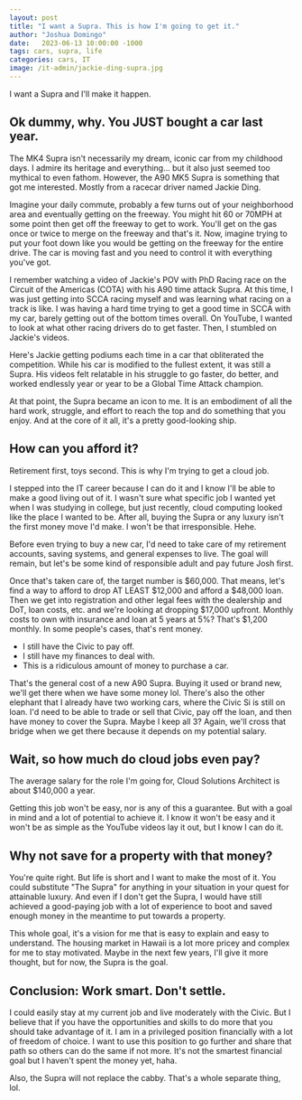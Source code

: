 ```yaml
---
layout: post
title: "I want a Supra. This is how I'm going to get it."
author: "Joshua Domingo"
date:   2023-06-13 10:00:00 -1000
tags: cars, supra, life
categories: cars, IT
image: /it-admin/jackie-ding-supra.jpg
---
```


I want a Supra and I'll make it happen.

## Ok dummy, why. You JUST bought a car last year.

The MK4 Supra isn't necessarily my dream, iconic car from my childhood days. I admire its heritage and everything... but it also just seemed too mythical to even fathom. However, the A90 MK5 Supra is something that got me interested. Mostly from a racecar driver named Jackie Ding.

Imagine your daily commute, probably a few turns out of your neighborhood area and eventually getting on the freeway. You might hit 60 or 70MPH at some point then get off the freeway to get to work. You'll get on the gas once or twice to merge on the freeway and that's it. Now, imagine trying to put your foot down like you would be getting on the freeway for the entire drive. The car is moving fast and you need to control it with everything you've got.

I remember watching a video of Jackie's POV with PhD Racing race on the Circuit of the Americas  (COTA) with his A90 time attack Supra. At this time, I was just getting into SCCA racing myself and was learning what racing on a track is like. I was having a hard time trying to get a good time in SCCA with my car, barely getting out of the bottom times overall. On YouTube, I wanted to look at what other racing drivers do to get faster. Then, I stumbled on Jackie's videos. 

Here's Jackie getting podiums each time in a car that obliterated the competition. While his car is modified to the fullest extent, it was still a Supra. His videos felt relatable in his struggle to go faster, do better, and worked endlessly year or year to be a Global Time Attack champion. 

At that point, the Supra became an icon to me. It is an embodiment of all the hard work, struggle, and effort to reach the top and do something that you enjoy. And at the core of it all, it's a pretty good-looking ship.

## How can you afford it?

Retirement first, toys second. This is why I'm trying to get a cloud job.

I stepped into the IT career because I can do it and I know I'll be able to make a good living out of it. I wasn't sure what specific job I wanted yet when I was studying in college, but just recently, cloud computing looked like the place I wanted to be. After all, buying the Supra or any luxury isn't the first money move I'd make. I won't be that irresponsible. Hehe.

Before even trying to buy a new car, I'd need to take care of my retirement accounts, saving systems, and general expenses to live. The goal will remain, but let's be some kind of responsible adult and pay future Josh first.

Once that's taken care of, the target number is $60,000. That means, let's find a way to afford to drop AT LEAST $12,000 and afford a $48,000 loan. Then we get into registration and other legal fees with the dealership and DoT, loan costs, etc. and we're looking at dropping $17,000 upfront. Monthly costs to own with insurance and loan at 5 years at 5%? That's $1,200 monthly. In some people's cases, that's rent money.

- I still have the Civic to pay off.
- I still have my finances to deal with.
- This is a ridiculous amount of money to purchase a car.

That's the general cost of a new A90 Supra. Buying it used or brand new, we'll get there when we have some money lol. There's also the other elephant that I already have two working cars, where the Civic Si is still on loan. I'd need to be able to trade or sell that Civic, pay off the loan, and then have money to cover the Supra. Maybe I keep all 3? Again, we'll cross that bridge when we get there because it depends on my potential salary.

## Wait, so how much do cloud jobs even pay?

The average salary for the role I'm going for, Cloud Solutions Architect is about $140,000 a year.

Getting this job won't be easy, nor is any of this a guarantee. But with a goal in mind and a lot of potential to achieve it. I know it won't be easy and it won't be as simple as the YouTube videos lay it out, but I know I can do it. 

## Why not save for a property with that money?

You're quite right. But life is short and I want to make the most of it. You could substitute "The Supra" for anything in your situation in your quest for attainable luxury. And even if I don't get the Supra, I would have still achieved a good-paying job with a lot of experience to boot and saved enough money in the meantime to put towards a property.

This whole goal, it's a vision for me that is easy to explain and easy to understand. The housing market in Hawaii is a lot more pricey and complex for me to stay motivated. Maybe in the next few years, I'll give it more thought, but for now, the Supra is the goal.


## Conclusion: Work smart. Don't settle.

I could easily stay at my current job and live moderately with the Civic. But I believe that if you have the opportunities and skills to do more that you should take advantage of it. I am in a privileged position financially with a lot of freedom of choice. I want to use this position to go further and share that path so others can do the same if not more. It's not the smartest financial goal but I haven't spent the money yet, haha.

Also, the Supra will not replace the cabby. That's a whole separate thing, lol.